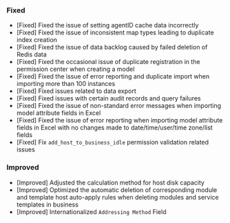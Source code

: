 ### Fixed

- [Fixed] Fixed the issue of setting agentID cache data incorrectly
- [Fixed] Fixed the issue of inconsistent map types leading to duplicate index creation
- [Fixed] Fixed the issue of data backlog caused by failed deletion of Redis data
- [Fixed] Fixed the occasional issue of duplicate registration in the permission center when creating a model
- [Fixed] Fixed the issue of error reporting and duplicate import when importing more than 100 instances
- [Fixed] Fixed issues related to data export
- [Fixed] Fixed issues with certain audit records and query failures
- [Fixed] Fixed the issue of non-standard error messages when importing model attribute fields in Excel
- [Fixed] Fixed the issue of error reporting when importing model attribute fields in Excel with no changes made to date/time/user/time zone/list fields
- [Fixed] Fix `add_host_to_business_idle` permission validation related issues

### Improved

- [Improved] Adjusted the calculation method for host disk capacity
- [Improved] Optimized the automatic deletion of corresponding module and template host auto-apply rules when deleting modules and service templates in business
- [Improved] Internationalized `Addressing Method` Field

